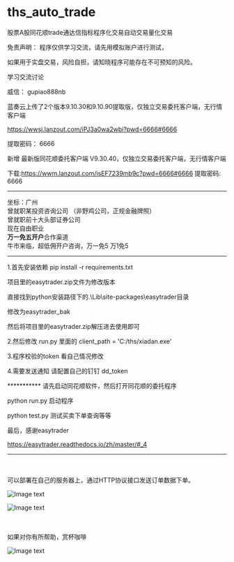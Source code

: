 # ths_auto_trade

股票A股同花顺trade通达信指标程序化交易自动交易量化交易 

免责声明： 程序仅供学习交流，请先用模拟账户进行测试，

如果用于实盘交易，风险自担，请知晓程序可能存在不可预知的风险。


学习交流讨论 

威信： gupiao888nb 


蓝奏云上传了2个版本9.10.30和9.10.90提取版，仅独立交易委托客户端，无行情客户端


https://wwsj.lanzout.com/iPJ3a0wa2wbi?pwd=6666#6666    

提取密码： 6666 

新增 最新版同花顺委托客户端 V9.30.40，仅独立交易委托客户端，无行情客户端

下载:https://wwm.lanzout.com/isEF7239mb9c?pwd=6666#6666 
提取密码: 6666


*************************************************************   
坐标：广州    
曾就职某投资咨询公司 （非野鸡公司，正规金融牌照）    
曾就职前十大头部证券公司    
现在自由职业    
**万一免五开户**合作渠道    
牛市来临，超低佣开户咨询，万一免5  万1免5
*************************************************************    


1.首先安装依赖 
pip install -r requirements.txt

项目里的easytrader.zip文件为修改版本

直接找到python安装路径下的.\Lib\site-packages\easytrader目录

修改为easytrader_bak

然后将项目里的easytrader.zip解压进去使用即可


2.然后修改 run.py 里面的 client_path = 'C:/ths/xiadan.exe'

3.程序校验的token 看自己情况修改

4.需要发送通知 请配置自己的钉钉 dd_token 

*********** 请先启动同花顺软件，然后打开同花顺的委托程序

python run.py 启动程序

python test.py 测试买卖下单查询等等

最后，感谢easytrader

https://easytrader.readthedocs.io/zh/master/#_4
    
*************************************************************            
            
                
 <br />
 <br />
可以部署在自己的服务器上，通过HTTP协议接口发送订单数据下单。


![Image text](https://raw.githubusercontent.com/ak4stock/ths_auto_trade/main/run.png)  

![Image text](https://raw.githubusercontent.com/ak4stock/ths_auto_trade/main/test.png)  
    
        
            
            

<br />
<br />
如果对你有所帮助，赏杯咖啡

![Image text](https://raw.githubusercontent.com/ak4stock/ths_auto_trade/main/code.jpg)

